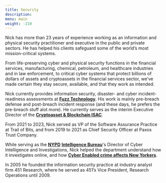 ```yaml
---
title: Security	
description: 
menu: main
weight: -210
---
```


Nick has more than 23 years of experience working as an information and physical security practitioner and executive in the public and private sectors. He has helped his clients safeguard some of the world’s most mission-critical systems.

From life-preserving cyber and physical security functions in the financial services, manufacturing, chemical, petroleum, and healthcare industries and in law enforcement, to critical cyber systems that protect billions of dollars of assets and cryptoassets in the financial services sector, we’ve made certain they stay secure, available, and that they work as intended. 

Nick currently provides information security, disaster- and cyber incident-readiness assessments at **[Fuzz Technology](https://fuzztechnology.com)**. His work is mainly pre-breach defense and post-breach incident response (and these days, he prefers the pre-breach stuff alot more). He currently serves as the interim Executive Director of the **[Cryptoasset & Blockchain ISAC](https://cryptoisac.org)**.

From 2021 to 2023, Nick served as VP of the Software Assurance Practice at Trail of Bits, and from 2019 to 2021 as Chief Security Officer at Paxos Trust Company. 

While serving as the **[NYPD](https://www.nyc.gov/site/nypd/index.page)** **[Intelligence Bureau](https://www.nyc.gov/site/nypd/bureaus/investigative/intelligence.page)**'s Director of Cyber Intelligence and Investigations, Nick helped the department understand how it investigates online, and how **[Cyber Enabled crime affects New Yorkers](https://www.npr.org/2020/01/15/796252827/coaxing-cops-to-tackle-cybercrime-theres-an-app-for-that)**. 

In 2005 he founded the information security practice at industry analyst firm 451 Research, where he served as 451’s Vice President, Research Operations until 2009.

